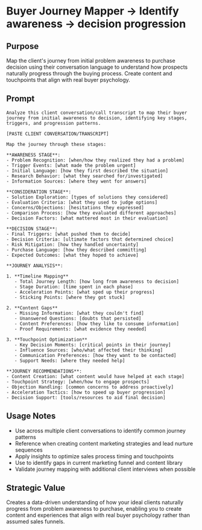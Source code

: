 # Buyer Journey Mapper → Identify awareness → decision progression

## Purpose
Map the client's journey from initial problem awareness to purchase decision using their conversation language to understand how prospects naturally progress through the buying process. Create content and touchpoints that align with real buyer psychology.

## Prompt

```
Analyze this client conversation/call transcript to map their buyer journey from initial awareness to decision, identifying key stages, triggers, and progression patterns.

[PASTE CLIENT CONVERSATION/TRANSCRIPT]

Map the journey through these stages:

**AWARENESS STAGE**:
- Problem Recognition: [when/how they realized they had a problem]
- Trigger Events: [what made the problem urgent]
- Initial Language: [how they first described the situation]
- Research Behavior: [what they searched for/investigated]
- Information Sources: [where they went for answers]

**CONSIDERATION STAGE**:
- Solution Exploration: [types of solutions they considered]
- Evaluation Criteria: [what they used to judge options]
- Concerns/Objections: [hesitations they expressed]
- Comparison Process: [how they evaluated different approaches]
- Decision Factors: [what mattered most in their evaluation]

**DECISION STAGE**:
- Final Triggers: [what pushed them to decide]
- Decision Criteria: [ultimate factors that determined choice]
- Risk Mitigation: [how they handled uncertainty]
- Purchase Language: [how they described committing]
- Expected Outcomes: [what they hoped to achieve]

**JOURNEY ANALYSIS**:

1. **Timeline Mapping**
   - Total Journey Length: [how long from awareness to decision]
   - Stage Duration: [time spent in each phase]
   - Acceleration Points: [what sped up their progress]
   - Sticking Points: [where they got stuck]

2. **Content Gaps**
   - Missing Information: [what they couldn't find]
   - Unanswered Questions: [doubts that persisted]
   - Content Preferences: [how they like to consume information]
   - Proof Requirements: [what evidence they needed]

3. **Touchpoint Optimization**
   - Key Decision Moments: [critical points in their journey]
   - Influence Sources: [who/what affected their thinking]
   - Communication Preferences: [how they want to be contacted]
   - Support Needs: [where they needed help]

**JOURNEY RECOMMENDATIONS**:
- Content Creation: [what content would have helped at each stage]
- Touchpoint Strategy: [when/how to engage prospects]
- Objection Handling: [common concerns to address proactively]
- Acceleration Tactics: [how to speed up buyer progression]
- Decision Support: [tools/resources to aid final decision]
```

## Usage Notes
- Use across multiple client conversations to identify common journey patterns
- Reference when creating content marketing strategies and lead nurture sequences
- Apply insights to optimize sales process timing and touchpoints
- Use to identify gaps in current marketing funnel and content library
- Validate journey mapping with additional client interviews when possible

## Strategic Value
Creates a data-driven understanding of how your ideal clients naturally progress from problem awareness to purchase, enabling you to create content and experiences that align with real buyer psychology rather than assumed sales funnels.